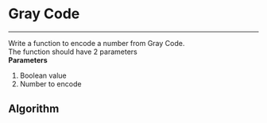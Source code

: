 # Gray Code 
***
Write a function to encode a number from Gray Code. <br/> 
The function should have 2 parameters <br/>
__Parameters__
1. Boolean value
2. Number to encode

## Algorithm

```

```